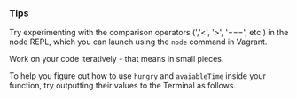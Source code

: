 ### Tips

Try experimenting with the comparison operators (','<', '>', '===', etc.) in the node REPL, which you can launch using the `node` command in Vagrant.

Work on your code iteratively - that means in small pieces.

To help you figure out how to use `hungry` and  `avaiableTime` inside your function, try outputting their values to the Terminal as follows.
